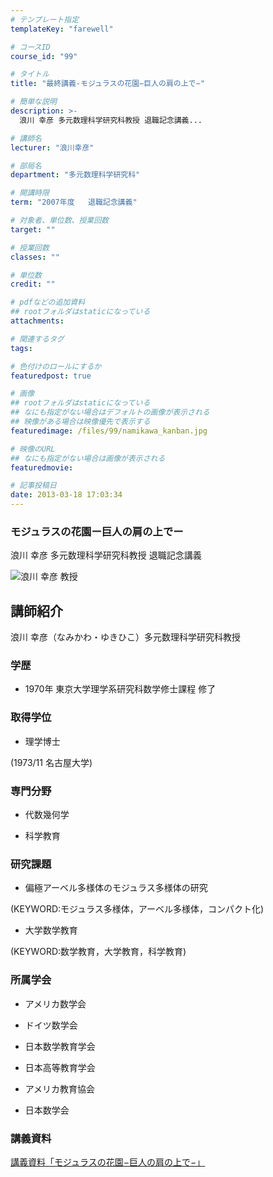 ```yaml
---
# テンプレート指定
templateKey: "farewell"

# コースID
course_id: "99"

# タイトル
title: "最終講義-モジュラスの花園−巨人の肩の上で−"

# 簡単な説明
description: >-
  浪川 幸彦 多元数理科学研究科教授 退職記念講義...

# 講師名
lecturer: "浪川幸彦"

# 部局名
department: "多元数理科学研究科"

# 開講時限
term: "2007年度	退職記念講義"

# 対象者、単位数、授業回数
target: ""

# 授業回数
classes: ""

# 単位数
credit: ""

# pdfなどの追加資料
## rootフォルダはstaticになっている
attachments: 

# 関連するタグ
tags:

# 色付けのロールにするか
featuredpost: true

# 画像
## rootフォルダはstaticになっている
## なにも指定がない場合はデフォルトの画像が表示される
## 映像がある場合は映像優先で表示する
featuredimage: /files/99/namikawa_kanban.jpg

# 映像のURL
## なにも指定がない場合は画像が表示される
featuredmovie: 

# 記事投稿日
date: 2013-03-18 17:03:34
---
```


### モジュラスの花園ー巨人の肩の上でー

浪川 幸彦 多元数理科学研究科教授 退職記念講義

![浪川 幸彦 教授](/files/99/namikawa_kao.jpg) 

## 講師紹介

浪川 幸彦（なみかわ・ゆきひこ）多元数理科学研究科教授

### 学歴

* 1970年 東京大学理学系研究科数学修士課程 修了

### 取得学位

* 理学博士

(1973/11 名古屋大学)

### 専門分野

* 代数幾何学

* 科学教育

### 研究課題

* 偏極アーベル多様体のモジュラス多様体の研究

(KEYWORD:モジュラス多様体，アーベル多様体，コンパクト化)

* 大学数学教育

(KEYWORD:数学教育，大学教育，科学教育)

### 所属学会

* アメリカ数学会

* ドイツ数学会

* 日本数学教育学会

* 日本高等教育学会

* アメリカ教育協会

* 日本数学会

### 講義資料

[講義資料「モジュラスの花園−巨人の肩の上で−」](/files/99/namikawa_lect.pdf) 

